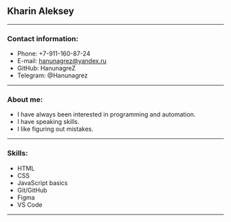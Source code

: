 ## Kharin Aleksey

***
### Contact information:
* Phone: +7-911-160-87-24
* E-mail: hanunagrez@yandex.ru
* GitHub: HanunagreZ
* Telegram: @Hanunagrez

***
### About me:
* I have always been interested in programming and automation.
* I have speaking skills.
* I like figuring out mistakes.

***
### Skills:
* HTML
* CSS
* JavaScript basics
* Git/GitHub
* Figma
* VS Code

***